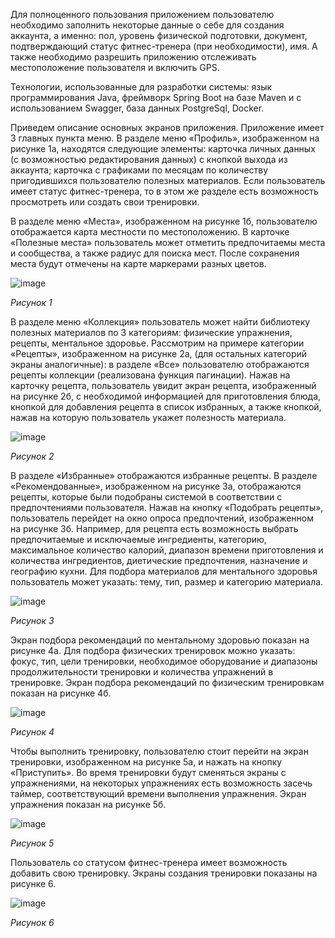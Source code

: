Для полноценного пользования приложением пользователю необходимо заполнить некоторые данные о себе для создания аккаунта, а именно: пол, уровень физической подготовки, документ, подтверждающий статус фитнес-тренера (при необходимости), имя. А также необходимо разрешить приложению отслеживать местоположение пользователя и включить GPS.

Технологии, использованные для разработки системы: язык программирования Java, фреймворк Spring Boot на базе Maven и с использованием Swagger, база данных PostgreSql, Docker. 

Приведем описание основных экранов приложения. Приложение имеет 3 главных пункта меню. В разделе меню «Профиль», изображенном на  рисунке 1а, находятся следующие элементы: карточка личных данных (с возможностью редактирования данных) с кнопкой выхода из аккаунта; карточка с графиками по месяцам по количеству пригодившихся пользователю полезных материалов. Если пользователь имеет статус фитнес-тренера, то в этом же разделе есть возможность просмотреть или создать свои тренировки.

В разделе меню «Места», изображенном на рисунке 1б, пользователю отображается карта местности по местоположению. В карточке «Полезные места» пользователь может отметить предпочитаемы места и сообщества, а также радиус для поиска мест. После сохранения места будут отмечены на карте маркерами разных цветов.

![image](https://github.com/user-attachments/assets/44892708-1857-429f-b3d5-d6dd0483aba8)

*Рисунок 1*

В разделе меню «Коллекция» пользователь может найти библиотеку полезных материалов по 3 категориям: физические упражнения, рецепты, ментальное здоровье. Рассмотрим на примере категории «Рецепты», изображенном на рисунке 2а, (для остальных категорий экраны аналогичные): в разделе «Все» пользователю отображаются рецепты коллекции (реализована функция пагинации). Нажав на карточку рецепта, пользователь увидит экран рецепта, изображенный на рисунке 2б, с необходимой информацией для приготовления блюда, кнопкой для добавления рецепта в список избранных, а также кнопкой, нажав на которую пользователь укажет полезность материала.

![image](https://github.com/user-attachments/assets/6232032e-2709-4664-a4f3-86921a2e4a6b)

*Рисунок 2*

В разделе «Избранные» отображаются избранные рецепты. В разделе «Рекомендованные», изображенном на рисунке 3а, отображаются рецепты, которые были подобраны системой в соответствии с предпочтениями пользователя. Нажав на кнопку «Подобрать рецепты», пользователь перейдет на окно опроса предпочтений, изображенном на рисунке 3б. Например, для рецепта есть возможность выбрать предпочитаемые и исключаемые ингредиенты, категорию, максимальное количество калорий, диапазон времени приготовления и количества ингредиентов, диетические предпочтения, назначение и географию кухни. Для подбора материалов для ментального здоровья пользователь может указать: тему, тип, размер и категорию материала.

![image](https://github.com/user-attachments/assets/d3b8f5aa-50fc-4b36-889a-4108f5d3c064)

*Рисунок 3*

Экран подбора рекомендаций по ментальному здоровью показан на рисунке 4а.  Для подбора физических тренировок можно указать: фокус, тип, цели тренировки, необходимое оборудование и диапазоны продолжительности тренировки и количества упражнений в тренировке. Экран подбора рекомендаций по физическим тренировкам показан на рисунке 4б.

![image](https://github.com/user-attachments/assets/438efef5-fa7d-42d3-8115-6985dabd35e2)

*Рисунок 4*

Чтобы выполнить тренировку, пользователю стоит перейти на экран тренировки, изображенном на рисунке 5а, и нажать на кнопку «Приступить». Во время тренировки будут сменяться экраны с упражнениями, на некоторых упражнениях есть возможность засечь таймер, соответствующий времени выполнения упражнения. Экран упражнения показан на рисунке 5б.

![image](https://github.com/user-attachments/assets/67a0a3ba-90e5-4646-a8f6-cca8fce43d09)

*Рисунок 5*

Пользователь со статусом фитнес-тренера имеет возможность добавить свою тренировку. Экраны создания тренировки показаны на рисунке 6.

![image](https://github.com/user-attachments/assets/46e6b557-7ca2-4fca-90ed-0b226ad852b5)

*Рисунок 6*
